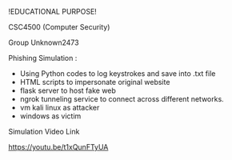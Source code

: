!EDUCATIONAL PURPOSE!

CSC4500 (Computer Security)

Group Unknown2473

Phishing Simulation :
- Using Python codes to log keystrokes and save into .txt file
- HTML scripts to impersonate original website
- flask server to host fake web
- ngrok tunneling service to connect across different networks.
- vm kali linux as attacker
- windows as victim

Simulation Video Link

https://youtu.be/t1xQunFTyUA
